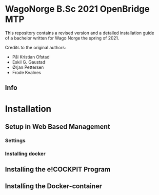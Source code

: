 # WagoNorge B.Sc 2021 OpenBridge MTP
This repository contains a revised version and a detailed installation guide of a bachelor written for Wago Norge the spring of 2021. 

Credits to the original authors:
- Pål Kristian Ofstad
- Eskil G. Gaustad
- Ørjan Pettersen
- Frode Kvalnes
    
## Info

# Installation



## Setup in Web Based Management

### Settings

### Installing docker


## Installing the e!COCKPIT Program

## Installing the Docker-container

